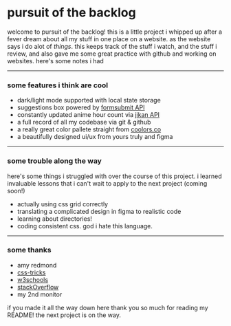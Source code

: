 # pursuit of the backlog

welcome to pursuit of the backlog!
this is a little project i whipped up after a fever dream about all my stuff in one place on a website. as the website says i do alot of *things*. this keeps track of the stuff i watch, and the stuff i review, and also gave me some great practice with github and working on websites. here's some notes i had

---

### some features i think are cool
- dark/light mode supported with local state storage
- suggestions box powered by [formsubmit API](https://www.formsubmit.co)
- constantly updated anime hour count via [jikan API](https://www.jikan.moe)
- a full record of all my codebase via git & github
- a really great color pallete straight from [coolors.co](https://www.coolors.co)
- a beautifully designed ui/ux from yours truly and figma

---

### some trouble along the way
here's some things i struggled with over the course of this project. i learned invaluable lessons that i can't wait to apply to the next project (coming soon!)
- actually using css grid correctly
- translating a complicated design in figma to realistic code
- learning about directories!
- coding consistent css. god i hate this language.

---

### some thanks
- amy redmond
- [css-tricks](https://www.css-tricks.com)
- [w3schools](https://www.w3schools.com)
- [stackOverflow](https://www.stackoverflow.com)
- my 2nd monitor

if you made it all the way down here thank you so much for reading my README! the next project is on the way.